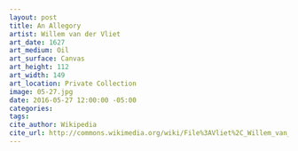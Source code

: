 ```yaml
---
layout: post
title: An Allegory
artist: Willem van der Vliet
art_date: 1627
art_medium: Oil
art_surface: Canvas
art_height: 112
art_width: 149
art_location: Private Collection
image: 05-27.jpg
date: 2016-05-27 12:00:00 -05:00
categories:
tags:
cite_author: Wikipedia
cite_url: http://commons.wikimedia.org/wiki/File%3AVliet%2C_Willem_van_der_-_An_Allegory_-_1627_.jpg
---
```

